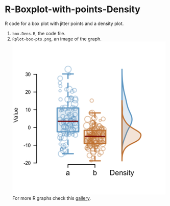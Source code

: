 # R-Boxplot-with-points-Density  
R code for a box plot with jitter points and a density plot.  
1. `box.Dens.R`, the code file.  
2. `Rplot-box-pts.png`, an image of the graph.  
![graph](Rplot-box-pts.png)  
For more R graphs check this [gallery](http://www.r-graph-gallery.com).
